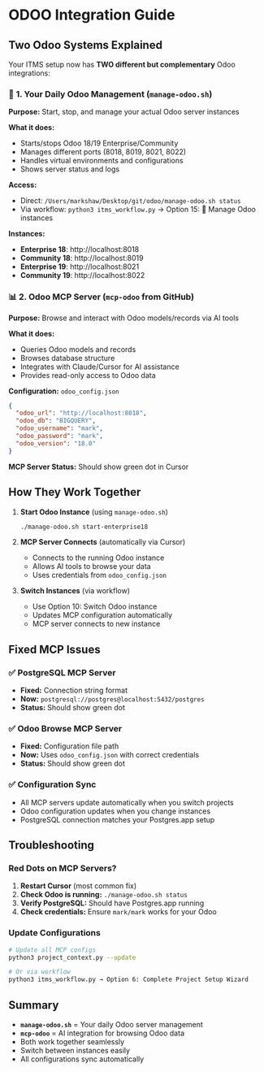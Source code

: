 # ODOO Integration Guide

## Two Odoo Systems Explained

Your ITMS setup now has **TWO different but complementary** Odoo integrations:

### 🔧 **1. Your Daily Odoo Management (`manage-odoo.sh`)**

**Purpose:** Start, stop, and manage your actual Odoo server instances

**What it does:**
- Starts/stops Odoo 18/19 Enterprise/Community
- Manages different ports (8018, 8019, 8021, 8022)
- Handles virtual environments and configurations
- Shows server status and logs

**Access:**
- Direct: `/Users/markshaw/Desktop/git/odoo/manage-odoo.sh status`
- Via workflow: `python3 itms_workflow.py` → Option 15: 🔧 Manage Odoo instances

**Instances:**
- **Enterprise 18**: http://localhost:8018 
- **Community 18**: http://localhost:8019
- **Enterprise 19**: http://localhost:8021
- **Community 19**: http://localhost:8022

### 📊 **2. Odoo MCP Server (`mcp-odoo` from GitHub)**

**Purpose:** Browse and interact with Odoo models/records via AI tools

**What it does:**
- Queries Odoo models and records
- Browses database structure
- Integrates with Claude/Cursor for AI assistance
- Provides read-only access to Odoo data

**Configuration:** `odoo_config.json`
```json
{
  "odoo_url": "http://localhost:8018",
  "odoo_db": "BIGQUERY", 
  "odoo_username": "mark",
  "odoo_password": "mark",
  "odoo_version": "18.0"
}
```

**MCP Server Status:** Should show green dot in Cursor

## How They Work Together

1. **Start Odoo Instance** (using `manage-odoo.sh`)
   ```bash
   ./manage-odoo.sh start-enterprise18
   ```

2. **MCP Server Connects** (automatically via Cursor)
   - Connects to the running Odoo instance
   - Allows AI tools to browse your data
   - Uses credentials from `odoo_config.json`

3. **Switch Instances** (via workflow)
   - Use Option 10: Switch Odoo instance
   - Updates MCP configuration automatically
   - MCP server connects to new instance

## Fixed MCP Issues

### ✅ **PostgreSQL MCP Server**
- **Fixed:** Connection string format
- **Now:** `postgresql://postgres@localhost:5432/postgres`
- **Status:** Should show green dot

### ✅ **Odoo Browse MCP Server** 
- **Fixed:** Configuration file path
- **Now:** Uses `odoo_config.json` with correct credentials
- **Status:** Should show green dot

### ✅ **Configuration Sync**
- All MCP servers update automatically when you switch projects
- Odoo configuration updates when you change instances
- PostgreSQL connection matches your Postgres.app setup

## Troubleshooting

### Red Dots on MCP Servers?

1. **Restart Cursor** (most common fix)
2. **Check Odoo is running:** `./manage-odoo.sh status`
3. **Verify PostgreSQL:** Should have Postgres.app running
4. **Check credentials:** Ensure `mark/mark` works for your Odoo

### Update Configurations

```bash
# Update all MCP configs
python3 project_context.py --update

# Or via workflow
python3 itms_workflow.py → Option 6: Complete Project Setup Wizard
```

## Summary

- **`manage-odoo.sh`** = Your daily Odoo server management
- **`mcp-odoo`** = AI integration for browsing Odoo data
- Both work together seamlessly
- Switch between instances easily
- All configurations sync automatically
